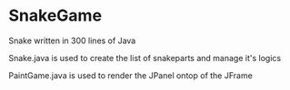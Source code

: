 # SnakeGame
Snake written in 300 lines of Java

Snake.java is used to create the list of snakeparts and manage it's logics

PaintGame.java is used to render the JPanel ontop of the JFrame
